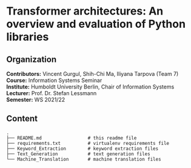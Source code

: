# Transformer architectures: An overview and evaluation of Python libraries 

## Organization

__Contributors:__ Vincent Gurgul, Shih-Chi Ma, Iliyana Tarpova (Team 7) <br>
__Course:__ Information Systems Seminar <br>
__Institute:__ Humboldt University Berlin, Chair of Information Systems <br>
__Lecturer:__ Prof. Dr. Stefan Lessmann <br>
__Semester:__ WS 2021/22 <br>


## Content

```
.
├── README.md                 # this readme file
├── requirements.txt          # virtualenv requirements file
├── Keyword_Extraction        # keyword extraction files
├── Text_Generation           # text generation files
└── Machine_Translation       # machine translation files
```
